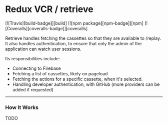 # Redux VCR / retrieve

[![Travis][build-badge]][build]
[![npm package][npm-badge]][npm]
[![Coveralls][coveralls-badge]][coveralls]

Retrieve handles fetching the cassettes so that they are available to /replay. It also handles authentication, to ensure that only the admin of the application can watch user sessions.

Its responsibilities include:

- Connecting to Firebase
- Fetching a list of cassettes, likely on pageload
- Fetching the actions for a specific cassette, when it's selected.
- Handling developer authentication, with GitHub (more providers can be added if requested)

--------

### How It Works

TODO
